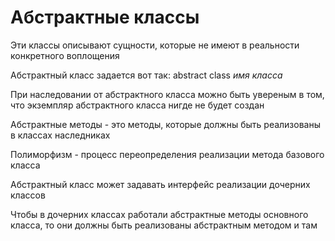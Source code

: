 
# Абстрактные классы
Эти классы описывают сущности, которые не имеют в реальности конкретного воплощения

Абстрактный класс задается вот так: abstract class *имя класса*

При наследовании от абстрактного класса можно быть увереным в том, что экземпляр абстрактного класса нигде не будет создан

Абстрактные методы - это методы, которые должны быть реализованы в классах наследниках

Полиморфизм - процесс переопределения реализации метода базового класса 

Абстрактный класс может задавать интерфейс реализации дочерних классов

Чтобы в дочерних классах работали абстрактные методы основного класса, то они должны быть реализованы абстрактным методом и там

